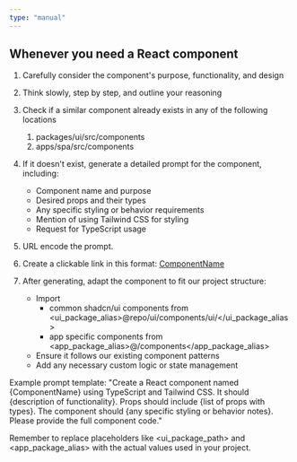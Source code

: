 ```yaml
---
type: "manual"
---
```


## Whenever you need a React component

1. Carefully consider the component's purpose, functionality, and design

2. Think slowly, step by step, and outline your reasoning

3. Check if a similar component already exists in any of the following locations

   1. packages/ui/src/components
   2. apps/spa/src/components

4. If it doesn't exist, generate a detailed prompt for the component, including:

   - Component name and purpose
   - Desired props and their types
   - Any specific styling or behavior requirements
   - Mention of using Tailwind CSS for styling
   - Request for TypeScript usage

5. URL encode the prompt.

6. Create a clickable link in this format:
   [ComponentName](https://v0.dev/chat?q={encoded_prompt})

7. After generating, adapt the component to fit our project structure:
   - Import
     - common shadcn/ui components from <ui_package_alias>@repo/ui/components/ui/</ui_package_alias>
     - app specific components from <app_package_alias>@/components</app_package_alias>
   - Ensure it follows our existing component patterns
   - Add any necessary custom logic or state management

Example prompt template:
"Create a React component named {ComponentName} using TypeScript and Tailwind CSS. It should {description of functionality}. Props should include {list of props with types}. The component should {any specific styling or behavior notes}. Please provide the full component code."

Remember to replace placeholders like <ui_package_path> and <app_package_alias> with the actual values used in your project.

